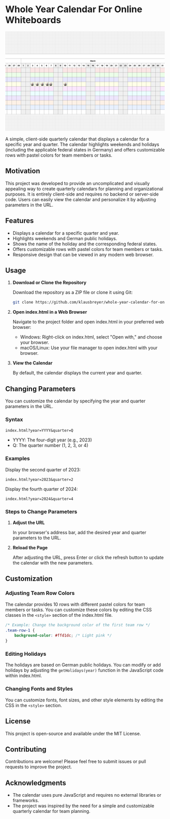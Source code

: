 # Whole Year Calendar For Online Whiteboards


![Screenshot](screenshot.png)

A simple, client-side quarterly calendar that displays a calendar for a specific year and quarter. The calendar highlights weekends and holidays (including the applicable federal states in Germany) and offers customizable rows with pastel colors for team members or tasks.


## Motivation

This project was developed to provide an uncomplicated and visually appealing way to create quarterly calendars for planning and organizational purposes. It is entirely client-side and requires no backend or server-side code. Users can easily view the calendar and personalize it by adjusting parameters in the URL.

## Features

- Displays a calendar for a specific quarter and year.
- Highlights weekends and German public holidays.
- Shows the name of the holiday and the corresponding federal states.
- Offers customizable rows with pastel colors for team members or tasks.
- Responsive design that can be viewed in any modern web browser.

## Usage

1. **Download or Clone the Repository**

   Download the repository as a ZIP file or clone it using Git:

   ```bash
   git clone https://github.com/klausbreyer/whole-year-calendar-for-online-whiteboards.git
   ```

2. **Open index.html in a Web Browser**

   Navigate to the project folder and open index.html in your preferred web browser:
   - Windows: Right-click on index.html, select "Open with," and choose your browser.
   - macOS/Linux: Use your file manager to open index.html with your browser.

3. **View the Calendar**

   By default, the calendar displays the current year and quarter.

## Changing Parameters

You can customize the calendar by specifying the year and quarter parameters in the URL.

### Syntax

```
index.html?year=YYYY&quarter=Q
```

- YYYY: The four-digit year (e.g., 2023)
- Q: The quarter number (1, 2, 3, or 4)

### Examples

Display the second quarter of 2023:
```
index.html?year=2023&quarter=2
```

Display the fourth quarter of 2024:
```
index.html?year=2024&quarter=4
```

### Steps to Change Parameters

1. **Adjust the URL**

   In your browser's address bar, add the desired year and quarter parameters to the URL.

2. **Reload the Page**

   After adjusting the URL, press Enter or click the refresh button to update the calendar with the new parameters.

## Customization

### Adjusting Team Row Colors

The calendar provides 10 rows with different pastel colors for team members or tasks. You can customize these colors by editing the CSS classes in the `<style>` section of the index.html file.

```css
/* Example: Change the background color of the first team row */
.team-row-1 {
    background-color: #ffd1dc; /* Light pink */
}
```

### Editing Holidays

The holidays are based on German public holidays. You can modify or add holidays by adjusting the `getHolidays(year)` function in the JavaScript code within index.html.

### Changing Fonts and Styles

You can customize fonts, font sizes, and other style elements by editing the CSS in the `<style>` section.

## License

This project is open-source and available under the MIT License.

## Contributing

Contributions are welcome! Please feel free to submit issues or pull requests to improve the project.

## Acknowledgments

- The calendar uses pure JavaScript and requires no external libraries or frameworks.
- The project was inspired by the need for a simple and customizable quarterly calendar for team planning.

